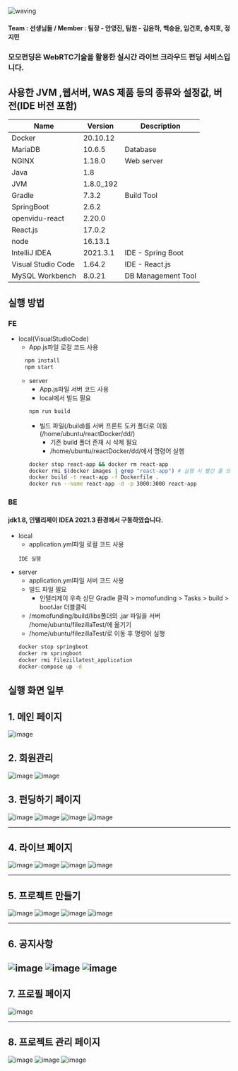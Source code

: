![waving](https://capsule-render.vercel.app/api?type=waving&height=200&text=✨모모펀딩✨&fontAlign=50&fontAlignY=40&color=gradient)


#### Team : 선생님들 / Member : 팀장 - 안영진, 팀원 - 김윤하, 백승윤, 임건호, 송지호, 정지민

### 모모펀딩은 WebRTC기술을 활용한 실시간 라이브 크라우드 펀딩 서비스입니다.

## 사용한 JVM ,웹서버, WAS 제품 등의 종류와 설정값, 버전(IDE 버전 포함)
| Name               | Version       | Description                |
| ------------------ | ------------- | -------------------------- |
| Docker             | 20.10.12      |                            |
| MariaDB            | 10.6.5        | Database                   |
| NGINX              | 1.18.0        | Web server                 |
| Java               | 1.8           |                            |
| JVM                | 1.8.0_192     |                            |
| Gradle             | 7.3.2         | Build Tool                 |
| SpringBoot         | 2.6.2         |                            |
| openvidu-react     | 2.20.0        |                            |
| React.js           | 17.0.2        |                            |
| node               | 16.13.1       |                            |
| IntelliJ IDEA      | 2021.3.1      | IDE - Spring Boot          |
| Visual Studio Code | 1.64.2        | IDE - React.js             |
| MySQL Workbench    | 8.0.21        | DB Management Tool         |

## 실행 방법
### FE
* local(VisualStudioCode)
    * App.js파일 로컬 코드 사용
  ```bash
    npm install
    npm start
  ```
  * server
    * App.js파일 서버 코드 사용
    * local에서 빌드 필요
    ```bash
    npm run build
    ```
    * 빌드 파일(/build)를 서버 프론트 도커 폴더로 이동(/home/ubuntu/reactDocker/dd/)
      * 기존 build 폴더 존재 시 삭제 필요
      * /home/ubuntu/reactDocker/dd/에서 명령어 실행
    ```bash
    docker stop react-app && docker rm react-app
    docker rmi $(docker images | grep "react-app") # 실행 시 빨간 줄 뜨면 한번 더 입력
    docker build -t react-app -f Dockerfile .
    docker run --name react-app -d -p 3000:3000 react-app
    ```

### BE
#### jdk1.8, 인텔리제이 IDEA 2021.3 환경에서 구동하였습니다.
* local
    * application.yml파일 로컬 코드 사용
    ```
    IDE 실행
    ```
* server
    * application.yml파일 서버 코드 사용
    * 빌드 파일 필요
      * 인텔리제이 우측 상단 Gradle 클릭 > momofunding > Tasks > build > bootJar 더블클릭
    * /momofunding/build/libs폴더의 .jar 파일을 서버 /home/ubuntu/filezillaTest/에 옮기기
    * /home/ubuntu/filezillaTest/로 이동 후 명령어 실행
    ```bash
    docker stop springboot
    docker rm springboot
    docker rmi filezillatest_application
    docker-compose up -d
    ```

## 실행 화면 일부
## **1. 메인 페이지**
![image](/uploads/5771f1569f1c02fbef7133e6def3d6d4/image.png)

## **2. 회원관리**
![image](/uploads/9fbac695f3c14f82d465f93e339ee206/image.png)
![image](/uploads/c9226c5dd66e07d64b33a4fa055f1325/image.png)

## **3. 펀딩하기 페이지**
![image](/uploads/10e538e42279264e08a8a5f8b40e1ca9/image.png)
![image](/uploads/93a72b3934295bd964477bd084cc0908/image.png)
![image](/uploads/75503a689b79c4dd535414828f3ec30b/image.png)
![image](/uploads/9fb93e9c3a78f7db163f5cc2858ef523/image.png)

---

## **4. 라이브 페이지**
![image](/uploads/fedd3282c65ba31be83000dff00d1398/image.png)
![image](/uploads/fbb48187854c3e2899207209b8ba600d/image.png)
![image](/uploads/3fe68d7d1197279d71e66f786e000f1a/image.png)
![image](/uploads/c19a04a276e7f73a058fa7bbfbb64f28/image.png)

---

## **5. 프로젝트 만들기**
![image](/uploads/66e71ec640e1eef3b7b566e7057a55c5/image.png)
![image](/uploads/73a63da0561146aff6fb9f7813fd525f/image.png)
![image](/uploads/b28b684faabd097cbe6558ef23c1dbc4/image.png)
![image](/uploads/03e9019fa818a5733bea266e7ba53f07/image.png)

---

## **6. 공지사항**
![image](/uploads/03a2b16549dec8204303e3481f0bc01f/image.png)
![image](/uploads/86af2cc800c8ca3a6487832b0e4064f9/image.png)
![image](/uploads/8a098dc8d0c92211aab424211b62f0b6/image.png)
---

## **7. 프로필 페이지**
![image](/uploads/2e9fd79302e285a035a35f0af25766c7/image.png)

---

## **8. 프로젝트 관리 페이지**
![image](/uploads/7197e6b83cdb5a71a91eabb292136683/image.png)
![image](/uploads/427664c32e8d60017862e7fc302183fd/image.png)
![image](/uploads/1f641e4de2000b88392f3754a84f0b1a/image.png)
